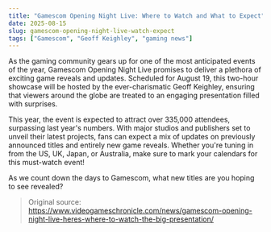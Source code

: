 ```yaml
---
title: "Gamescom Opening Night Live: Where to Watch and What to Expect"
date: 2025-08-15
slug: gamescom-opening-night-live-watch-expect
tags: ["Gamescom", "Geoff Keighley", "gaming news"]
---
```


As the gaming community gears up for one of the most anticipated events of the year, Gamescom Opening Night Live promises to deliver a plethora of exciting game reveals and updates. Scheduled for August 19, this two-hour showcase will be hosted by the ever-charismatic Geoff Keighley, ensuring that viewers around the globe are treated to an engaging presentation filled with surprises.

This year, the event is expected to attract over 335,000 attendees, surpassing last year's numbers. With major studios and publishers set to unveil their latest projects, fans can expect a mix of updates on previously announced titles and entirely new game reveals. Whether you're tuning in from the US, UK, Japan, or Australia, make sure to mark your calendars for this must-watch event!

As we count down the days to Gamescom, what new titles are you hoping to see revealed?
> Original source: https://www.videogameschronicle.com/news/gamescom-opening-night-live-heres-where-to-watch-the-big-presentation/